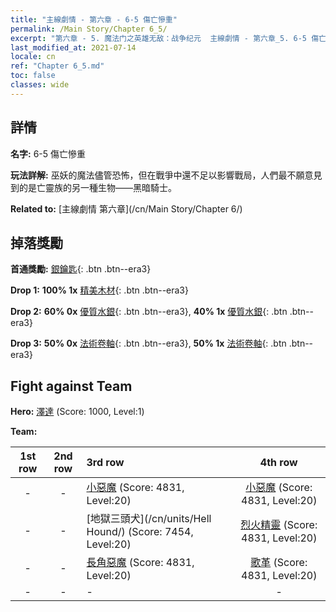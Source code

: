 ```yaml
---
title: "主線劇情 - 第六章 - 6-5 傷亡慘重"
permalink: /Main Story/Chapter 6_5/
excerpt: "第六章 - 5. 魔法门之英雄无敌：战争纪元  主線劇情 - 第六章_5. 6-5 傷亡慘重"
last_modified_at: 2021-07-14
locale: cn
ref: "Chapter 6_5.md"
toc: false
classes: wide
---
```


## 詳情

 **名字:** 6-5 傷亡慘重

 **玩法詳解:** 巫妖的魔法儘管恐怖，但在戰爭中還不足以影響戰局，人們最不願意見到的是亡靈族的另一種生物——黑暗騎士。

 **Related to:** [主線劇情 第六章](/cn/Main Story/Chapter 6/)

## 掉落獎勵

 **首通獎勵:** [銀鑰匙](/cn/Items/con_693/){: .btn .btn--era3}

 **Drop 1:** **100% 1x** [精美木材](/cn/Items/mat_20/){: .btn .btn--era3}

 **Drop 2:** **60% 0x** [優質水銀](/cn/Items/mat_14/){: .btn .btn--era3}, **40% 1x** [優質水銀](/cn/Items/mat_14/){: .btn .btn--era3}

 **Drop 3:** **50% 0x** [法術卷軸](/cn/Items/con_694/){: .btn .btn--era3}, **50% 1x** [法術卷軸](/cn/Items/con_694/){: .btn .btn--era3}


## Fight against Team
 **Hero:** [澤達](/cn/heroes/Zydar/) (Score: 1000, Level:1)

 **Team:**


  | 1st row | 2nd row | 3rd row | 4th row |
  |:----:|:----:|:----|:----:|
  | - | - | [小惡魔](/cn/units/Imp/) (Score: 4831, Level:20)  | [小惡魔](/cn/units/Imp/) (Score: 4831, Level:20)  |
  | - | - | [地獄三頭犬](/cn/units/Hell Hound/) (Score: 7454, Level:20)  | [烈火精靈](/cn/units/Efreeti/) (Score: 4831, Level:20)  |
  | - | - | [長角惡魔](/cn/units/Demon/) (Score: 4831, Level:20)  | [歌革](/cn/units/Gog/) (Score: 4831, Level:20)  |
  | - | - | - | - |


